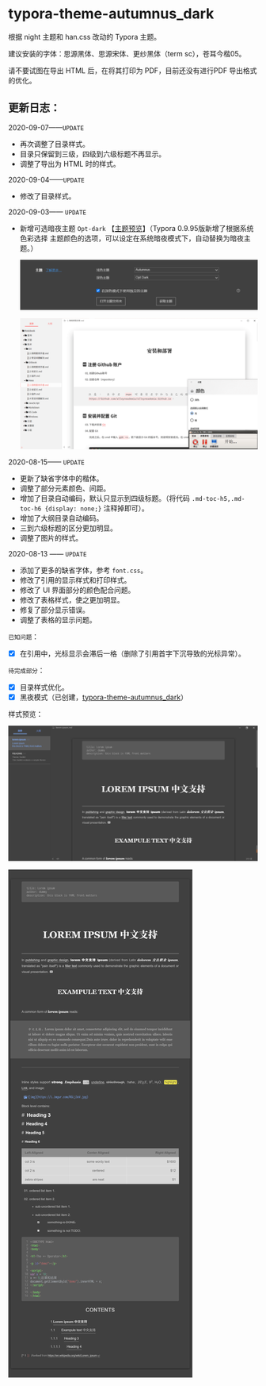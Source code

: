 # typora-theme-autumnus_dark

根据 night 主题和 han.css 改动的 Typora 主题。

建议安装的字体：思源黑体、思源宋体、更纱黑体（term sc），苍耳今楷05。

请不要试图在导出 HTML 后，在将其打印为 PDF，目前还没有进行PDF 导出格式的优化。

## 更新日志：

2020-09-07——`UPDATE`

+ 再次调整了目录样式。
+ 目录只保留到三级，四级到六级标题不再显示。
+ 调整了导出为 HTML 时的样式。

2020-09-04——`UPDATE`

+ 修改了目录样式。

2020-09-03—— `UPDATE`  

+ 新增可选暗夜主题 `Opt-dark` 【[主题预览](Review/opt-review.png)】（Typora 0.9.95版新增了根据系统色彩选择 主题颜色的选项，可以设定在系统暗夜模式下，自动替换为暗夜主题。）

  ![image-20200903052122077](https://raw.githubusercontent.com/Soanguy/imgbak/master/img/Opt-dark-p1.png)
  
  ![2dark](https://raw.githubusercontent.com/Soanguy/imgbak/master/img/2dark.gif)

2020-08-15—— `UPDATE`  

+ 更新了缺省字体中的楷体。
+ 调整了部分元素颜色、间距。
+ 增加了目录自动编码，默认只显示到四级标题。（将代码 `.md-toc-h5,.md-toc-h6 {display: none;}` 注释掉即可）。
+ 增加了大纲目录自动编码。
+ 三到六级标题的区分更加明显。
+ 调整了图片的样式。

2020-08-13 —— `UPDATE`  

+ 添加了更多的缺省字体，参考 `font.css`。
+ 修改了引用的显示样式和打印样式。
+ 修改了 UI 界面部分的颜色配合问题。
+ 修改了表格样式，使之更加明显。
+ 修复了部分显示错误。
+ 调整了表格的显示问题。

`已知问题`：

- [x] 在引用中，光标显示会滞后一格（删除了引用首字下沉导致的光标异常）。

`待完成部分`：

- [x] 目录样式优化。
- [x] 黑夜模式（已创建，[typora-theme-autumnus_dark](https://github.com/Soanguy/typora-theme-autumnus_dark)）

样式预览：

![](Review/UI.png)

![](Review/review.png)